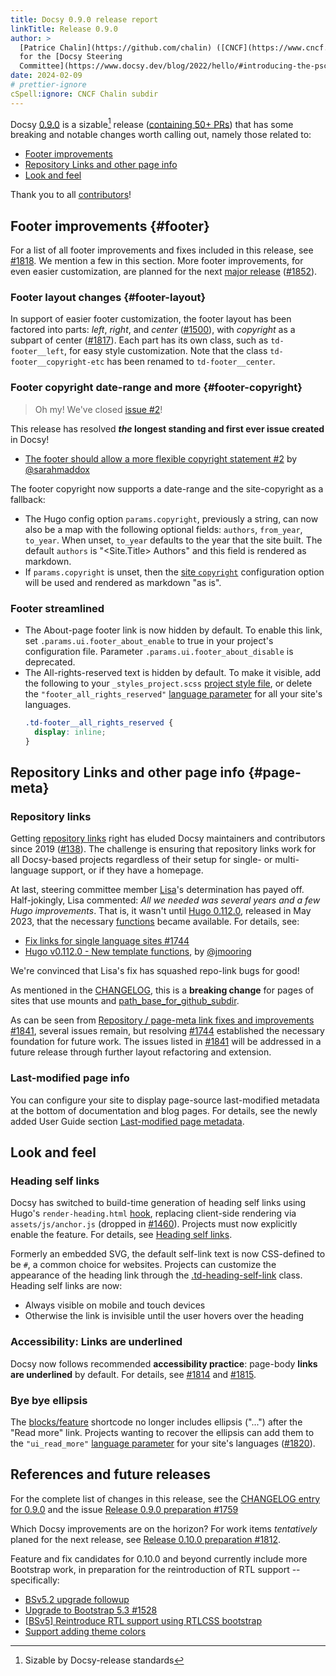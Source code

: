 ```yaml
---
title: Docsy 0.9.0 release report
linkTitle: Release 0.9.0
author: >
  [Patrice Chalin](https://github.com/chalin) ([CNCF](https://www.cncf.io/)),
  for the [Docsy Steering
  Committee](https://www.docsy.dev/blog/2022/hello/#introducing-the-psc)
date: 2024-02-09
# prettier-ignore
cSpell:ignore: CNCF Chalin subdir
---
```


Docsy [0.9.0] is a sizable[^1] release ([containing 50+ PRs][v0.8.0...v0.9.0])
that has some breaking and notable changes worth calling out, namely those
related to:

- [Footer improvements](#footer)
- [Repository Links and other page info](#page-meta)
- [Look and feel](#look-and-feel)

Thank you to all [contributors][0.9.0]!

## Footer improvements {#footer}

For a list of all footer improvements and fixes included in this release, see
[#1818]. We mention a few in this section. More footer improvements, for even
easier customization, are planned for the next [major release][#1812] ([#1852]).

### Footer layout changes {#footer-layout}

In support of easier footer customization, the footer layout has been factored
into parts: _left_, _right_, and _center_ ([#1500]), with _copyright_ as a
subpart of center ([#1817]). Each part has its own class, such as
`td-footer__left`, for easy style customization. Note that the class
`td-footer__copyright-etc` has been renamed to `td-footer__center`.

### Footer copyright date-range and more {#footer-copyright}

> Oh my! We've closed [issue #2][#2]!

This release has resolved **_the_ longest standing and first ever issue
created** in Docsy!

- [The footer should allow a more flexible copyright statement #2][#2] by
  [@sarahmaddox]

The footer copyright now supports a date-range and the site-copyright as a
fallback:

- The Hugo config option `params.copyright`, previously a string, can now also
  be a map with the following optional fields: `authors`, `from_year`,
  `to_year`. When unset, `to_year` defaults to the year that the site built. The
  default `authors` is "<Site.Title> Authors" and this field is rendered as
  markdown.
- If `params.copyright` is unset, then the [site `copyright`] configuration
  option will be used and rendered as markdown "as is".

[site `copyright`]: https://gohugo.io/methods/site/copyright/

### Footer streamlined

- The About-page footer link is now hidden by default. To enable this link, set
  `.params.ui.footer_about_enable` to true in your project's configuration file.
  Parameter `.params.ui.footer_about_disable` is deprecated.
- The All-rights-reserved text is hidden by default. To make it visible, add the
  following to your `_styles_project.scss` [project style file], or delete the
  `"footer_all_rights_reserved"` [language parameter] for all your site's
  languages.
  ```scss
  .td-footer__all_rights_reserved {
    display: inline;
  }
  ```

[project style file]:
  https://www.docsy.dev/docs/adding-content/lookandfeel/#project-style-files

## Repository Links and other page info {#page-meta}

### Repository links

Getting [repository links] right has eluded Docsy maintainers and contributors
since 2019 ([#138]). The challenge is ensuring that repository links work for
all Docsy-based projects regardless of their setup for single- or multi-language
support, or if they have a homepage.

At last, steering committee member [Lisa]'s determination has payed off.
Half-jokingly, Lisa commented: _All we needed was several years and a few Hugo
improvements_. That is, it wasn't until [Hugo 0.112.0], released in May 2023,
that the necessary [functions] became available. For details, see:

- [Fix links for single language sites #1744][#1744]
- [Hugo v0.112.0 - New template functions][tmpl-func], by [@jmooring]

We're convinced that Lisa's fix has squashed repo-link bugs for good!

As mentioned in the [CHANGELOG][0.9.0], this is a **breaking change** for pages
of sites that use mounts and [path_base_for_github_subdir].

As can be seen from [Repository / page-meta link fixes and improvements
#1841][#1841], several issues remain, but resolving [#1744] established the
necessary foundation for future work. The issues listed in [#1841] will be
addressed in a future release through further layout refactoring and extension.

### Last-modified page info

You can configure your site to display page-source last-modified metadata at the
bottom of documentation and blog pages. For details, see the newly added User
Guide section [Last-modified page metadata].

[Last-modified page metadata]:
  /docs/adding-content/repository-links/#last-modified-page-metadata

## Look and feel

### Heading self links

Docsy has switched to build-time generation of heading self links using Hugo's
`render-heading.html` [hook], replacing client-side rendering via
`assets/js/anchor.js` (dropped in [#1460]). Projects must now explicitly enable
the feature. For details, see [Heading self links].

Formerly an embedded SVG, the default self-link text is now CSS-defined to be
`#`, a common choice for websites. Projects can customize the appearance of the
heading link through the [.td-heading-self-link] class. Heading self links are
now:

- Always visible on mobile and touch devices
- Otherwise the link is invisible until the user hovers over the heading

[Heading self links]: /docs/adding-content/navigation/#heading-self-links

### Accessibility: Links are underlined

Docsy now follows recommended **accessibility practice**: page-body **links are
underlined** by default. For details, see [#1814] and [#1815].

### Bye bye ellipsis

The [blocks/feature] shortcode no longer includes ellipsis ("...") after the
"Read more" link. Projects wanting to recover the ellipsis can add them to the
`"ui_read_more"` [language parameter] for your site's languages ([#1820]).

## References and future releases

For the complete list of changes in this release, see the [CHANGELOG entry for
0.9.0][0.9.0] and the issue
[Release 0.9.0 preparation #1759](https://github.com/google/docsy/issues/1759)

Which Docsy improvements are on the horizon? For work items _tentatively_
planed for the next release, see
[Release 0.10.0 preparation #1812](https://github.com/google/docsy/issues/1812).

Feature and fix candidates for 0.10.0 and beyond currently include more
Bootstrap work, in preparation for the reintroduction of RTL support --
specifically:

- [BSv5.2 upgrade followup](https://github.com/google/docsy/issues/1510)
- [Upgrade to Bootstrap 5.3 #1528](https://github.com/google/docsy/issues/1528)
- [[BSv5] Reintroduce RTL support using RTLCSS bootstrap](https://github.com/google/docsy/issues/1442)
- [Support adding theme colors](https://github.com/google/docsy/issues/1845)

[.td-heading-self-link]:
  https://github.com/chalin/docsy/blob/849dea0790bbaef5f4f71659824f44045afcd65e/assets/scss/_content.scss#L98
[@deining]: https://github.com/deining
[@jmooring]: https://github.com/jmooring
[@sarahmaddox]: https://github.com/sarahmaddox
[@yann-soubeyrand]: https://github.com/yann-soubeyrand
[#138]: https://github.com/google/docsy/issues/138
[#1460]: https://github.com/google/docsy/issues/1460
[#1500]: https://github.com/google/docsy/pull/1500
[#1744]: https://github.com/google/docsy/pull/1744
[#1812]: https://github.com/google/docsy/issues/1812
[#1814]: https://github.com/google/docsy/issues/1814
[#1815]: https://github.com/google/docsy/pull/1815
[#1817]: https://github.com/google/docsy/pull/1817
[#1818]: https://github.com/google/docsy/pull/1818
[#1820]: https://github.com/google/docsy/issues/1820
[#1841]: https://github.com/google/docsy/issues/1841
[#1852]: https://github.com/google/docsy/issues/1852
[#2]: https://github.com/google/docsy/issues/2
[blocks/feature]:
  https://www.docsy.dev/docs/adding-content/shortcodes/#blocksfeature
[CL@0.9.0]: https://github.com/google/docsy/blob/main/CHANGELOG.md/#090
[functions]: https://gohugo.io/functions/
[hook]: https://gohugo.io/templates/render-hooks/
[Hugo 0.112.0]: https://github.com/gohugoio/hugo/releases/tag/v0.112.0
[language parameter]:
  https://www.docsy.dev/docs/language/#internationalization-bundles
[Lisa]: https://github.com/LisaFC
[mounts]:
  https://gohugo.io/hugo-modules/configuration/#module-configuration-mounts
[path_base_for_github_subdir]:
  https://www.docsy.dev/docs/adding-content/repository-links/#path_base_for_github_subdir-optional
[0.9.0]: https://github.com/google/docsy/releases/tag/v0.9.0
[repository links]: https://www.docsy.dev/docs/adding-content/repository-links/
[tmpl-func]:
  https://discourse.gohugo.io/t/hugo-v0-112-0-new-template-functions/44512
[v0.8.0...v0.9.0]: https://github.com/google/docsy/compare/v0.8.0...v0.9.0

[^1]: Sizable by Docsy-release standards
